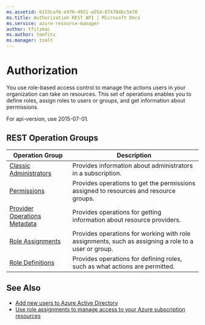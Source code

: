 ```yaml
---
ms.assetid: 6153caf6-e970-4921-a55d-874784bc5e78
ms.title: Authorization REST API | Microsoft Docs
ms.service: azure-resource-manager
author: tfitzmac
ms.author: tomfitz
ms.manager: timlt
---
```


# Authorization

You use role-based access control to manage the actions users in your organization can take on resources. This set of operations enables you to define roles, assign roles to users or groups, and get information about permissions.

For api-version, use 2015-07-01.

## REST Operation Groups

| Operation Group                                   | Description |
|---------------------------------------------------|-------------|
| [Classic Administrators](~/api-ref/authorization/classicadministrators.json) | Provides information about administrators in a subscription. |
| [Permissions](~/api-ref/authorization/permissions.json)                      | Provides operations to get the permissions assigned to resources and resource groups. |
| [Provider Operations Metadata](~/api-ref/authorization/provideroperationsmetadata.json) | Provides operations for getting information about resource providers. |
| [Role Assignments](~/api-ref/authorization/roleassignments.json)             | Provides operations for working with role assignments, such as assigning a role to a user or group. |
| [Role Definitions](~/api-ref/authorization/roledefinitions.json)             | Provides operations for defining roles, such as what actions are permitted. |

## See Also

- [Add new users to Azure Active Directory](https://docs.microsoft.com/azure/active-directory/active-directory-users-create-azure-portal)
- [Use role assignments to manage access to your Azure subscription resources](https://docs.microsoft.com/azure/active-directory/role-based-access-control-configure)